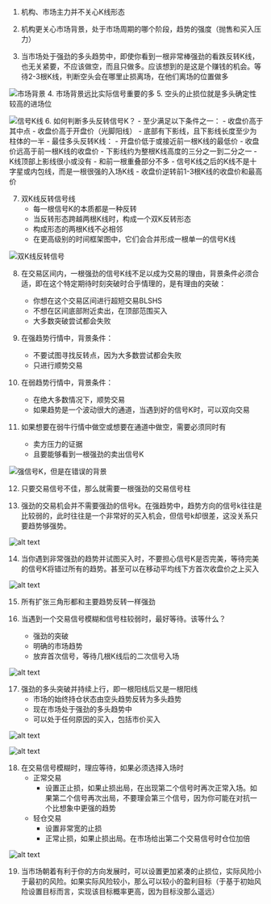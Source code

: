 1. 机构、市场主力并不关心K线形态

2. 机构更关心市场背景，处于市场周期的哪个阶段，趋势的强度（抛售和买入压力）

3. 当市场处于强劲的多头趋势中，即使你看到一根非常棒强劲的看跌反转K线，也无关紧要，不应该做空，而且只做多。应该想到的是这是个赚钱的机会。等待2-3根K线，判断空头会在哪里止损离场，在他们离场的位置做多

![市场背景](pic/image-9.png)
4. 市场背景远比实际信号重要的多
5. 空头的止损位就是多头确定性较高的进场位

![信号K线](pic/image-10.png)
6. 如何判断多头反转信号K？
    - 至少满足以下条件之一：
        - 收盘价高于其中点
        - 收盘价高于开盘价（光脚阳线）
        - 底部有下影线，且下影线长度至少为柱体的一半
    - 最佳多头反转K线：
        - 开盘价低于或接近前一根K线的最低价
        - 收盘价远高于前一根K线的收盘价
        - 下影线约为整根K线高度的三分之一到二分之一
        - K线顶部上影线很小或没有
        - 和前一根重叠部分不多
        - 信号K线之后的K线不是十字星或内包线，而是一根很强的入场K线
        - 收盘价逆转前1-3根K线的收盘价和最高价

7. 双K线反转信号线
    - 每一根信号K的本质都是一种反转
    - 当反转形态跨越两根K线时，构成一个双K反转形态
    - 构成形态的两根K线不必相邻
    - 在更高级别的时间框架图中，它们会合并形成一根单一的信号K线

![双K线反转信号](pic/image-11.png)

8. 在交易区间内，一根强劲的信号K线不足以成为交易的理由，背景条件必须合适，即在这个特定期待时刻突破时合乎情理的，是有理由的突破：
    - 你想在这个交易区间进行超短交易BLSHS
    - 不想在区间底部附近卖出，在顶部范围买入
    - 大多数突破尝试都会失败
    
9. 在强趋势行情中，背景条件：
    - 不要试图寻找反转点，因为大多数尝试都会失败​
    - 只进行顺势交易

10. 在弱趋势行情中，背景条件：
    - 在绝大多数情况下，顺势交易
    - 如果趋势是一个波动很大的通道，当遇到好的信号K时，可以双向交易

11. 如果想要在弱牛行情中做空或想要在通道中做空，需要必须同时有
    - 卖方压力的证据
    - 且要能够看到一根强劲的卖出信号K

![强信号K，但是在错误的背景](pic/image-12.png)

12. 只要交易信号不佳，那么就需要一根强劲的交易信号柱

13. 强劲的交易机会并不需要强劲的信号k。在强趋势中，趋势方向的信号k往往是比较弱的，此时往往是一个非常好的买入机会，但信号k却很差，这没关系只要趋势够强势。

![alt text](pic/image-13.png)

14. 当你遇到非常强劲的趋势并试图买入时，不要担心信号K是否完美，等待完美的信号K将错过所有的趋势。甚至可以在移动平均线下方首次收盘价之上买入

![alt text](pic/image-14.png)

15. 所有扩张三角形都和主要趋势反转一样强劲

16. 当遇到一个交易信号模糊和信号柱较弱时，最好等待。该等什么？
    - 强劲的突破
    - 明确的市场趋势
    - 放弃首次信号，等待几根K线后的二次信号入场

![alt text](pic/image-15.png)

17. 强劲的多头突破并持续上行，即一根阳线后又是一根阳线
    - 市场的始终持仓状态由空头趋势反转为多头趋势
    - 现在市场处于强劲的多头趋势中
    - 可以处于任何原因的买入，包括市价买入

![alt text](pic/image-16.png)

![alt text](pic/image-17.png)

18. 在交易信号模糊时，理应等待，如果必须选择入场时
    - 正常交易
        - 设置正止损，如果止损出局，在出现第二个信号时再次正常入场。如果第二个信号再次出局，不要理会第三个信号，因为你可能在对抗一个比想象中更强的趋势
    - 轻仓交易
        - 设置非常宽的止损
        - 正常止损，如果止损出局。在市场给出第二个交易信号时仓位加倍

![alt text](pic/image-18.png)

19. 当市场朝着有利于你的方向发展时，可以设置更加紧凑的止损位，实际风险小于最初的风险。如果实际风险较小，那么可以较小的盈利目标（于基于初始风险设置目标而言，实现该目标概率更高，因为目标没那么遥远）

